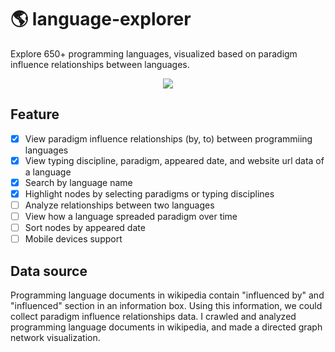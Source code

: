 # 🌎 language-explorer

Explore 650+ programming languages, visualized based on paradigm influence relationships between languages.

<p style="text-align: center">
<img src="https://user-images.githubusercontent.com/8275026/104386780-2845d100-5579-11eb-9ad7-b8748a2cd9bc.png"/>
</p>

## Feature

- [x] View paradigm influence relationships (by, to) between programmiing languages
- [x] View typing discipline, paradigm, appeared date, and website url data of a language
- [x] Search by language name
- [x] Highlight nodes by selecting paradigms or typing disciplines
- [ ] Analyze relationships between two languages
- [ ] View how a language spreaded paradigm over time
- [ ] Sort nodes by appeared date
- [ ] Mobile devices support

## Data source

Programming language documents in wikipedia contain "influenced by" and "influenced" section in an information box. Using this information, we could collect paradigm influence relationships data. I crawled and analyzed programming language documents in wikipedia, and made a directed graph network visualization.
